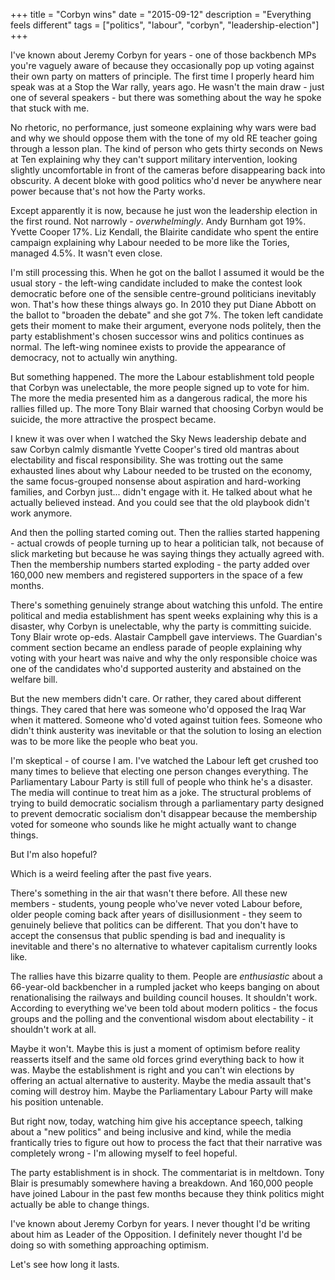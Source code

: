 +++
title = "Corbyn wins"
date = "2015-09-12"
description = "Everything feels different"
tags = ["politics", "labour", "corbyn", "leadership-election"]
+++

I've known about Jeremy Corbyn for years - one of those backbench MPs you're vaguely aware of because they occasionally pop up voting against their own party on matters of principle. The first time I properly heard him speak was at a Stop the War rally, years ago. He wasn't the main draw - just one of several speakers - but there was something about the way he spoke that stuck with me.

No rhetoric, no performance, just someone explaining why wars were bad and why we should oppose them with the tone of my old RE teacher going through a lesson plan. The kind of person who gets thirty seconds on News at Ten explaining why they can't support military intervention, looking slightly uncomfortable in front of the cameras before disappearing back into obscurity. A decent bloke with good politics who'd never be anywhere near power because that's not how the Party works.

Except apparently it is now, because he just won the leadership election in the first round. Not narrowly - *overwhelmingly*. Andy Burnham got 19%. Yvette Cooper 17%. Liz Kendall, the Blairite candidate who spent the entire campaign explaining why Labour needed to be more like the Tories, managed 4.5%. It wasn't even close.

I'm still processing this. When he got on the ballot I assumed it would be the usual story - the left-wing candidate included to make the contest look democratic before one of the sensible centre-ground politicians inevitably won. That's how these things always go. In 2010 they put Diane Abbott on the ballot to "broaden the debate" and she got 7%. The token left candidate gets their moment to make their argument, everyone nods politely, then the party establishment's chosen successor wins and politics continues as normal. The left-wing nominee exists to provide the appearance of democracy, not to actually win anything.

But something happened. The more the Labour establishment told people that Corbyn was unelectable, the more people signed up to vote for him. The more the media presented him as a dangerous radical, the more his rallies filled up. The more Tony Blair warned that choosing Corbyn would be suicide, the more attractive the prospect became.

I knew it was over when I watched the Sky News leadership debate and saw Corbyn calmly dismantle Yvette Cooper's tired old mantras about electability and fiscal responsibility. She was trotting out the same exhausted lines about why Labour needed to be trusted on the economy, the same focus-grouped nonsense about aspiration and hard-working families, and Corbyn just... didn't engage with it. He talked about what he actually believed instead. And you could see that the old playbook didn't work anymore.

And then the polling started coming out. Then the rallies started happening - actual crowds of people turning up to hear a politician talk, not because of slick marketing but because he was saying things they actually agreed with. Then the membership numbers started exploding - the party added over 160,000 new members and registered supporters in the space of a few months.

There's something genuinely strange about watching this unfold. The entire political and media establishment has spent weeks explaining why this is a disaster, why Corbyn is unelectable, why the party is committing suicide. Tony Blair wrote op-eds. Alastair Campbell gave interviews. The Guardian's comment section became an endless parade of people explaining why voting with your heart was naive and why the only responsible choice was one of the candidates who'd supported austerity and abstained on the welfare bill.

But the new members didn't care. Or rather, they cared about different things. They cared that here was someone who'd opposed the Iraq War when it mattered. Someone who'd voted against tuition fees. Someone who didn't think austerity was inevitable or that the solution to losing an election was to be more like the people who beat you.

I'm skeptical - of course I am. I've watched the Labour left get crushed too many times to believe that electing one person changes everything. The Parliamentary Labour Party is still full of people who think he's a disaster. The media will continue to treat him as a joke. The structural problems of trying to build democratic socialism through a parliamentary party designed to prevent democratic socialism don't disappear because the membership voted for someone who sounds like he might actually want to change things.

But I'm also hopeful?

Which is a weird feeling after the past five years.

There's something in the air that wasn't there before. All these new members - students, young people who've never voted Labour before, older people coming back after years of disillusionment - they seem to genuinely believe that politics can be different. That you don't have to accept the consensus that public spending is bad and inequality is inevitable and there's no alternative to whatever capitalism currently looks like.

The rallies have this bizarre quality to them. People are *enthusiastic* about a 66-year-old backbencher in a rumpled jacket who keeps banging on about renationalising the railways and building council houses. It shouldn't work. According to everything we've been told about modern politics - the focus groups and the polling and the conventional wisdom about electability - it shouldn't work at all.

Maybe it won't. Maybe this is just a moment of optimism before reality reasserts itself and the same old forces grind everything back to how it was. Maybe the establishment is right and you can't win elections by offering an actual alternative to austerity. Maybe the media assault that's coming will destroy him. Maybe the Parliamentary Labour Party will make his position untenable.

But right now, today, watching him give his acceptance speech, talking about a "new politics" and being inclusive and kind, while the media frantically tries to figure out how to process the fact that their narrative was completely wrong - I'm allowing myself to feel hopeful.

The party establishment is in shock. The commentariat is in meltdown. Tony Blair is presumably somewhere having a breakdown. And 160,000 people have joined Labour in the past few months because they think politics might actually be able to change things.

I've known about Jeremy Corbyn for years. I never thought I'd be writing about him as Leader of the Opposition. I definitely never thought I'd be doing so with something approaching optimism.

Let's see how long it lasts.

